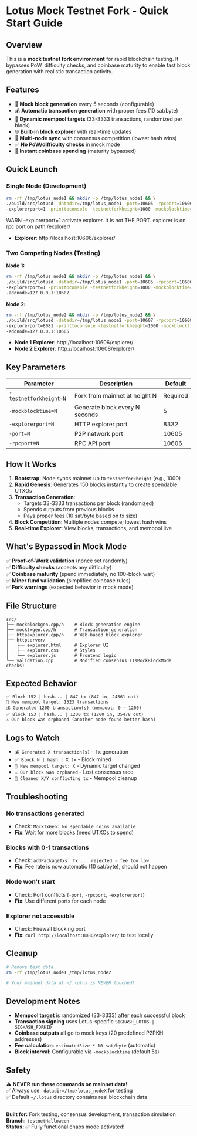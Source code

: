 # Lotus Mock Testnet Fork - Quick Start Guide

## Overview
This is a **mock testnet fork environment** for rapid blockchain testing. It bypasses PoW, difficulty checks, and coinbase maturity to enable fast block generation with realistic transaction activity.

## Features
- 🎲 **Mock block generation** every 5 seconds (configurable)
- 💰 **Automatic transaction generation** with proper fees (10 sat/byte)
- 🔄 **Dynamic mempool targets** (33-3333 transactions, randomized per block)
- 🌐 **Built-in block explorer** with real-time updates
- 🔗 **Multi-node sync** with consensus competition (lowest hash wins)
- ✅ **No PoW/difficulty checks** in mock mode
- 🚀 **Instant coinbase spending** (maturity bypassed)

## Quick Launch

### Single Node (Development)
```bash
rm -rf /tmp/lotus_node1 && mkdir -p /tmp/lotus_node1 && \
./build/src/lotusd -datadir=/tmp/lotus_node1 -port=10605 -rpcport=10606 \
-explorerport=1 -printtoconsole -testnetforkheight=1000 -mockblocktime=5
```
WARN -explorerport=1 activate explorer. It is not THE PORT. explorer is on rpc port on path /explorer/

- **Explorer**: http://localhost:10606/explorer/

### Two Competing Nodes (Testing)

**Node 1:**
```bash
rm -rf /tmp/lotus_node1 && mkdir -p /tmp/lotus_node1 && \
./build/src/lotusd -datadir=/tmp/lotus_node1 -port=10605 -rpcport=10606 \
-explorerport=1 -printtoconsole -testnetforkheight=1000 -mockblocktime=5 \
-addnode=127.0.0.1:10607
```

**Node 2:**
```bash
rm -rf /tmp/lotus_node2 && mkdir -p /tmp/lotus_node2 && \
./build/src/lotusd -datadir=/tmp/lotus_node2 -port=10607 -rpcport=10608 \
-explorerport=8081 -printtoconsole -testnetforkheight=1000 -mockblocktime=5 \
-addnode=127.0.0.1:10605
```
- **Node 1 Explorer**: http://localhost:10606/explorer/
- **Node 2 Explorer**: http://localhost:10608/explorer/

## Key Parameters

| Parameter | Description | Default |
|-----------|-------------|---------|
| `-testnetforkheight=N` | Fork from mainnet at height N | Required |
| `-mockblocktime=N` | Generate block every N seconds | 5 |
| `-explorerport=N` | HTTP explorer port | 8332 |
| `-port=N` | P2P network port | 10605 |
| `-rpcport=N` | RPC API port | 10606 |

## How It Works

1. **Bootstrap**: Node syncs mainnet up to `testnetforkheight` (e.g., 1000)
2. **Rapid Genesis**: Generates 150 blocks instantly to create spendable UTXOs
3. **Transaction Generation**: 
   - Targets 33-3333 transactions per block (randomized)
   - Spends outputs from previous blocks
   - Pays proper fees (10 sat/byte based on tx size)
4. **Block Competition**: Multiple nodes compete; lowest hash wins
5. **Real-time Explorer**: View blocks, transactions, and mempool live

## What's Bypassed in Mock Mode

✅ **Proof-of-Work validation** (nonce set randomly)  
✅ **Difficulty checks** (accepts any difficulty)  
✅ **Coinbase maturity** (spend immediately, no 100-block wait)  
✅ **Miner fund validation** (simplified coinbase rules)  
✅ **Fork warnings** (expected behavior in mock mode)

## File Structure

```
src/
├── mockblockgen.cpp/h    # Block generation engine
├── mocktxgen.cpp/h       # Transaction generation
├── httpexplorer.cpp/h    # Web-based block explorer
├── httpserver/
│   ├── explorer.html     # Explorer UI
│   ├── explorer.css      # Styles
│   └── explorer.js       # Frontend logic
└── validation.cpp        # Modified consensus (IsMockBlockMode checks)
```

## Expected Behavior

```
✅ Block 152 | hash... | 847 tx (847 in, 24561 out)
🎯 New mempool target: 1523 transactions
💰 Generated 1200 transaction(s) (mempool: 0 → 1200)
✅ Block 153 | hash... | 1200 tx (1200 in, 35478 out)
⚠️ Our block was orphaned (another node found better hash)
```

## Logs to Watch

- `💰 Generated X transaction(s)` - Tx generation
- `✅ Block N | hash | X tx` - Block mined
- `🎯 New mempool target: X` - Dynamic target changed
- `⚠️ Our block was orphaned` - Lost consensus race
- `🧹 Cleaned X/Y conflicting tx` - Mempool cleanup

## Troubleshooting

### No transactions generated
- Check: `MockTxGen: No spendable coins available`
- **Fix**: Wait for more blocks (need UTXOs to spend)

### Blocks with 0-1 transactions
- Check: `addPackageTxs: Tx ... rejected - fee too low`
- **Fix**: Fee rate is now automatic (10 sat/byte), should not happen

### Node won't start
- Check: Port conflicts (`-port`, `-rpcport`, `-explorerport`)
- **Fix**: Use different ports for each node

### Explorer not accessible
- Check: Firewall blocking port
- **Fix**: `curl http://localhost:8080/explorer/` to test locally

## Cleanup

```bash
# Remove test data
rm -rf /tmp/lotus_node1 /tmp/lotus_node2

# Your mainnet data at ~/.lotus is NEVER touched!
```

## Development Notes

- **Mempool target** is randomized (33-3333) after each successful block
- **Transaction signing** uses Lotus-specific `SIGHASH_LOTUS | SIGHASH_FORKID`
- **Coinbase outputs** all go to mock keys (20 predefined P2PKH addresses)
- **Fee calculation**: `estimatedSize * 10 sat/byte` (automatic)
- **Block interval**: Configurable via `-mockblocktime` (default 5s)

## Safety

⚠️ **NEVER run these commands on mainnet data!**  
✅ Always use `-datadir=/tmp/lotus_nodeX` for testing  
✅ Default `~/.lotus` directory contains real blockchain data  

---

**Built for:** Fork testing, consensus development, transaction simulation  
**Branch:** `testnetHalloween`  
**Status:** ✅ Fully functional chaos mode activated!


